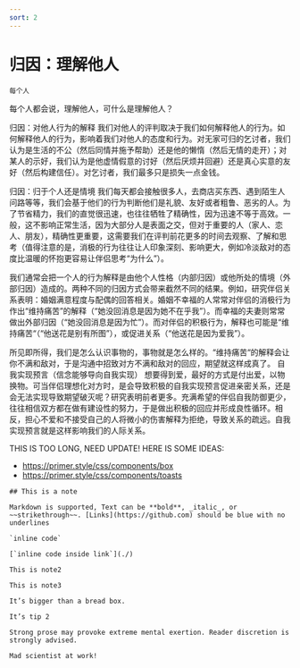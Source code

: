 ```yaml
---
sort: 2
---
```


# 归因：理解他人  


```思考
每个人
```

每个人都会说，理解他人，可什么是理解他人？

归因：对他人行为的解释
我们对他人的评判取决于我们如何解释他人的行为。如何解释他人的行为，影响着我们对他人的态度和行为。对无家可归的乞讨者，我们认为是生活的不公（然后同情并施予帮助）还是他的懒惰（然后无情的走开）；对某人的示好，我们认为是他虚情假意的讨好（然后厌烦并回避）还是真心实意的友好（然后构建信任）。对乞讨者，我们最多只是损失一点金钱。

归因：归于个人还是情境
我们每天都会接触很多人，去商店买东西、遇到陌生人问路等等，我们会基于他们的行为判断他们是礼貌、友好或者粗鲁、恶劣的人。为了节省精力，我们的直觉很迅速，也往往牺牲了精确性，因为迅速不等于高效。一般，这不影响正常生活，因为大部分人是表面之交，但对于重要的人（家人、恋人、朋友），精确性更重要，这需要我们在评判前花更多的时间去观察、了解和思考（值得注意的是，消极的行为往往让人印象深刻、影响更大，例如冷淡敌对的态度比温暖的怀抱更容易让伴侣思考“为什么”）。

我们通常会把一个人的行为解释是由他个人性格（内部归因）或他所处的情境（外部归因）造成的。两种不同的归因方式会带来截然不同的结果。例如，研究伴侣关系表明：婚姻满意程度与配偶的回答相关。婚姻不幸福的人常常对伴侣的消极行为作出“维持痛苦”的解释（“她没回消息是因为她不在乎我”）。而幸福的夫妻则常常做出外部归因（“她没回消息是因为忙”）。而对伴侣的积极行为，解释也可能是“维持痛苦“（“他送花是别有所图”），或促进关系（“他送花是因为爱我”）。

所见即所得，我们是怎么认识事物的，事物就是怎么样的。“维持痛苦“的解释会让你不满和敌对，于是沟通中招致对方不满和敌对的回应，期望就这样成真了。
自我实现预言（信念能够导向自我实现）
想要得到爱，最好的方式是付出爱，以物换物。可当伴侣理想化对方时，是会导致积极的自我实现预言促进亲密关系，还是会无法实现导致期望破灭呢？研究表明前者更多。充满希望的伴侣自我防御更少，往往相信双方都在做有建设性的努力，于是做出积极的回应并形成良性循环。相反，担心不爱和不接受自己的人将微小的伤害解释为拒绝，导致关系的疏远。自我实现预言就是这样影响我们的人际关系。


THIS IS TOO LONG, NEED UPDATE! HERE IS SOME IDEAS:

- https://primer.style/css/components/box
- https://primer.style/css/components/toasts

```note
## This is a note

Markdown is supported, Text can be **bold**, _italic_, or ~~strikethrough~~. [Links](https://github.com) should be blue with no underlines

`inline code`

[`inline code inside link`](./)
```

```note
This is note2
```

```note
This is note3
```

```tip
It’s bigger than a bread box.
```

```tip
It’s tip 2
```

```warning
Strong prose may provoke extreme mental exertion. Reader discretion is strongly advised.
```

```danger
Mad scientist at work!
```
